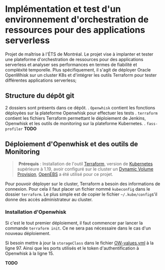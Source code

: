 # Implémentation et test d'un environnement d'orchestration de ressources pour des applications serverless

Projet de maîtrise à l'ÉTS de Montréal. Le projet vise à implanter et tester une plateforme d'orchestration de ressources pour des applications serverless et analyser ses performances en termes de fiabilité et compléxité temporelle. Plus spécifiquement, il s'agit de déployer Oracle OpenWhisk sur un cluster K8s et d'intégrer les outils Terraform pour tester différentes applications serverless;

## Structure du dépôt git

2 dossiers sont présents dans ce dépôt.
    . `Openwhisk` contient les fonctions déployées sur la plateforme Openwhisk pour effectuer les tests
    . `terraform` contient les fichiers Terraform permettant le déploiement de Jenkins, Openwhisk et les outils de monitoring sur la plateforme Kubernetes.
    . `fass-profiler` **TODO**

## Déploiement d'Openwhisk et des outils de Monitoring

>­­­ **Prérequis** : Installation de l'outil [Terraform](https://www.terraform.io/downloads), version de [Kubernetes](https://github.com/kubernetes/kubernetes) supérieure à 1.19, avoir configuré sur le cluster un [Dynamic Volume Provision](https://kubernetes.io/docs/concepts/storage/dynamic-provisioning/), [OpenEBS](https://openebs.io/) a été utilisé pour ce projet.

Pour pouvoir déployer sur le cluster, Terraform a besoin des informations de connexion. Pour cela il faut placer un fichier nommé `kubeconfig` dans le dossier `terraform`. Le plus simple est de copier le fichier `~/.kube/config`s'il donne des accès administrateur au cluster.

### Installation d'Openwhisk

Si c'est le tout premier déploiement, il faut commencer par lancer la commande `terraform init`. Ce ne sera pas nécessaire dans le cas d'un nouveau déploiement.

Si besoin mettre à jour la `storageClass` dans le fichier [OW-values.yml](./terraform/OpenWhisk/OW-values.yml) à la ligne 97. Ainsi que les ports utilisés et le token d'authentification à Openwhisk à la ligne 15.

**TODO**
